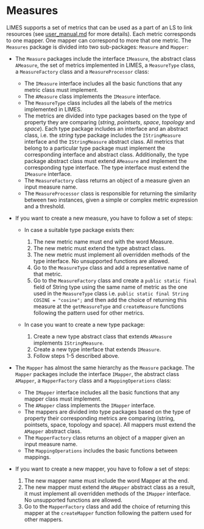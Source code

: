 # Measures
LIMES supports a set of metrics that can be used as a part of an LS to link resources (see [user_manual.md](user_manual.md) for more details). Each metric corresponds to one mapper. One mapper can correspond to more that one metric. The `Measures` package is divided into two sub-packages: `Measure` and `Mapper`:

- The `Measure` packages include the interface `IMeasure`, the abstract class `AMeasure`, the set of metrics implemented in LIMES, a `MeasureType` class, a `MeasureFactory` class and a `MeasureProcessor` class:
	
	* The `IMeasure` interface includes all the basic functions that any metric class must implement.
	* The `AMeasure` class implements the `IMeasure` interface.
	* The `MeasureType` class includes all the labels of the metrics implemented in LIMES. 
	* The metrics are divided into type packages based on the type of property they are comparing (*string*, *pointsets*, *space*, *topology* and *space*). Each type package includes an interface and an abstract class, i.e. the *string* type package includes the `IStringMeasure` interface and the `IStringMeasure` abstract class. All metrics that belong to a particular type package must implement the corresponding interface and abstract class. Additionally, the type package abstract class must extend `AMeasure` and implement the corresponding type interface. The type interface must extend the `IMeasure` interface. 
	* The `MeasureFactory` class returns an object of a measure given an input measure name. 
	* The `MeasureProcessor` class is responsible for returning the similarity between two instances, given a simple or complex metric expression and a threshold.
	

- If you want to create a new measure, you have to follow a set of steps:

	* In case a suitable type package exists then:
	
		1. The new metric name must end with the word Measure.
		2. The new metric must extend the type abstract class.
		3. The new metric must implement all overridden methods of the type interface. No unsupported functions are allowed.
		4. Go to the `MeasureType` class and add a representative name of that metric.
		5. Go to the `MeasureFactory` class and create a `public static final` field of String type using the same name of metric as the one used in the `MeasureType` class i.e. `public static final String COSINE = "cosine";` and then add the choice of returning this measure at the `getMeasureType` and `createMeasure` functions following the pattern used for other metrics.

	* In case you want to create a new type package:

		1. Create a new type abstract class that extends `AMeasure` implements `IStringMeasure`.
		2. Create a new type interface that extends `IMeasure`.
		3. Follow steps 1-5 described above.

- The `Mapper` has almost the same hierarchy as the `Measure` package. The `Mapper` packages include the interface `IMapper`, the abstract class `AMapper`, a `MapperFactory` class and a `MappingOperations` class:
	
	* The `IMapper` interface includes all the basic functions that any mapper class must implement.
	* The `AMapper` class implements the `IMapper` interface.
	* The mappers are divided into type packages based on the type of property their corresponding metrics are comparing (string, pointsets, space, topology and space).  All mappers must extend the `AMapper` abstract class.
	* The `MapperFactory` class returns an object of a mapper given an input measure name. 
	* The `MappingOperations` includes the basic functions between mappings.

- If you want to create a new mapper, you have to follow a set of steps:

	1. The new mapper name must include the word Mapper at the end.
	2. The new mapper must extend the `AMapper` abstract class as a result, it must implement all overridden methods of the `IMapper` interface. No unsupported functions are allowed.
	3. Go to the `MapperFactory` class and add the choice of returning this mapper at the `createMapper` function following the pattern used for other mappers.
